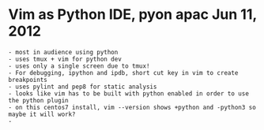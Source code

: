 # Vim as Python IDE, pyon apac Jun 11, 2012
    - most in audience using python
    - uses tmux + vim for python dev
    - uses only a single screen due to tmux!
    - For debugging, ipython and ipdb, short cut key in vim to create breakpoints
    - uses pylint and pep8 for static analysis
    - looks like vim has to be built with python enabled in order to use the python plugin
    - on this centos7 install, vim --version shows +python and -python3 so maybe it will work?
    -  
